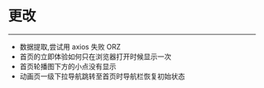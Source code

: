 # 更改

---

- 数据提取,尝试用 axios 失败 ORZ
- 首页的立即体验如何只在浏览器打开时候显示一次
- 首页轮播图下方的小点没有显示
- 动画页一级下拉导航跳转至首页时导航栏恢复初始状态
